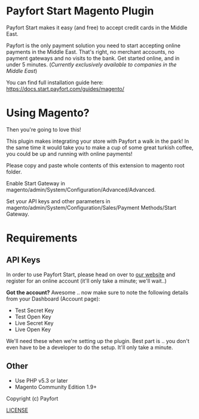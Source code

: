 # Payfort Start Magento Plugin

Payfort Start makes it easy (and free) to accept credit cards in the Middle East.

Payfort is the only payment solution you need to start accepting online payments in the Middle East. That's right, no merchant accounts, no payment gateways and no visits to the bank. Get started online, and in under 5 minutes. (*Currently exclusively available to companies in the Middle East*)

You can find full installation guide here: https://docs.start.payfort.com/guides/magento/


# Using Magento?

Then you're going to love this!

This plugin makes integrating your store with Payfort a walk in the park! In the same time it would take you to make a cup of some great turkish coffee, you could be up and running with online payments!

Please copy and paste whole contents of this extension to magento root folder.

Enable Start Gateway in magento/admin/System/Configuration/Advanced/Advanced.

Set your API keys and other parameters in magento/admin/System/Configuration/Sales/Payment Methods/Start Gateway.

# Requirements

## API Keys
In order to use Payfort Start, please head on over to [our website](https://start.payfort.com/) and register for an online account (it'll only take a minute; we'll wait..)

**Got the account?** Awesome .. now make sure to note the following details from your Dashboard (Account page):

- Test Secret Key
- Test Open Key
- Live Secret Key
- Live Open Key

We'll need these when we're setting up the plugin. Best part is .. you don't even have to be a developer to do the setup. It'll only take a minute.

## Other

- Use PHP v5.3 or later
- Magento Community Edition 1.9+

Copyright (c) Payfort

[LICENSE](LICENSE)
